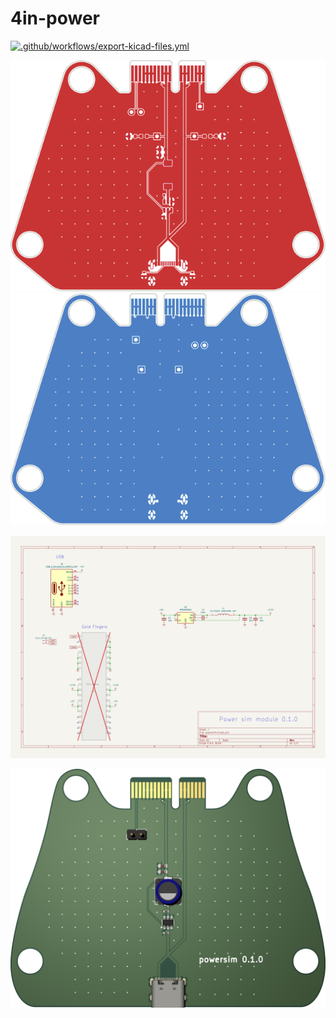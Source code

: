# 4in-power

[![.github/workflows/export-kicad-files.yml](https://github.com/sonicavionics/4in-powersim/actions/workflows/export-kicad-files.yml/badge.svg)](https://github.com/sonicavionics/4in-powersim/actions/workflows/export-kicad-files.yml)

![alt text](images/pcbf.svg) ![alt text](images/pcbb.svg)

![alt text](images/sch.svg)

![alt text](images/board.png)
